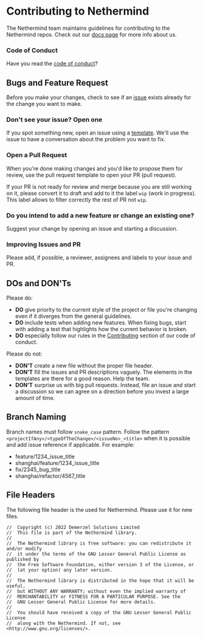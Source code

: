 # Contributing to Nethermind

The Nethermind team maintains guidelines for contributing to the Nethermind repos. Check out our [docs page](https://docs.nethermind.io/nethermind/) for more info about us.

### Code of Conduct

Have you read the [code of conduct](https://github.com/NethermindEth/nethermind/blob/master/CODE_OF_CONDUCT.md)?

## Bugs and Feature Request

Before you make your changes, check to see if an [issue](https://github.com/NethermindEth/nethermind/issues) exists already for the change you want to make.

### Don't see your issue? Open one

If you spot something new, open an issue using a [template](https://github.com/NethermindEth/nethermind/issues/new/choose). We'll use the issue to have a conversation about the problem you want to fix.

### Open a Pull Request

When you're done making changes and you'd like to propose them for review, use the pull request template to open your PR (pull request).

If your PR is not ready for review and merge because you are still working on it, please convert it to draft and add to it the label `wip` (work in progress). This label allows to filter correctly the rest of PR not `wip`. 

### Do you intend to add a new feature or change an existing one?

Suggest your change by opening an issue and starting a discussion.

### Improving Issues and PR

Please add, if possible, a reviewer, assignees and labels to your issue and PR.
  
## DOs and DON'Ts

Please do:

* **DO** give priority to the current style of the project or file you're changing even if it diverges from the general guidelines.
* **DO** include tests when adding new features. When fixing bugs, start with adding a test that highlights how the current behavior is broken.
* **DO** especially follow our rules in the [Contributing](https://github.com/NethermindEth/nethermind/blob/master/CODE_OF_CONDUCT.md#contributing) section of our code of conduct.
  
Please do not:

* **DON'T** create a new file without the proper file header.
* **DON'T** fill the issues and PR descriptions vaguely. The elements in the templates are there for a good reason. Help the team. 
* **DON'T** surprise us with big pull requests. Instead, file an issue and start a discussion so we can agree on a direction before you invest a large amount of time.

## Branch Naming

Branch names must follow `snake_case` pattern. Follow the pattern `<projectIfAny>/<typeOfTheChange>/<issueNo>_<title>` when it is possible and add issue reference if applicable. For example:

* feature/1234_issue_title
* shanghai/feature/1234_issue_title
* fix/2345_bug_title
* shanghai/refactor/4567_title

## File Headers

The following file header is the used for Nethermind. Please use it for new files.

```
//  Copyright (c) 2022 Demerzel Solutions Limited
//  This file is part of the Nethermind library.
// 
//  The Nethermind library is free software: you can redistribute it and/or modify
//  it under the terms of the GNU Lesser General Public License as published by
//  the Free Software Foundation, either version 3 of the License, or
//  (at your option) any later version.
// 
//  The Nethermind library is distributed in the hope that it will be useful,
//  but WITHOUT ANY WARRANTY; without even the implied warranty of
//  MERCHANTABILITY or FITNESS FOR A PARTICULAR PURPOSE. See the
//  GNU Lesser General Public License for more details.
// 
//  You should have received a copy of the GNU Lesser General Public License
//  along with the Nethermind. If not, see <http://www.gnu.org/licenses/>.
```
